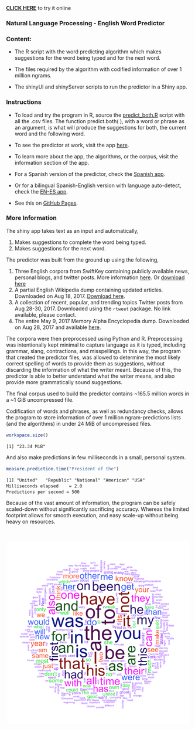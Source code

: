 <a href="https://rvaz.shinyapps.io/english_predictor/" target="_blank">
<b>CLICK HERE</b></a> to try it online

### Natural Language Processing - English Word Predictor

### Content:  

* The R script with the word predicting algorithm which makes suggestions for 
the word being typed and for the next word.   

* The files required by the algorithm  with codified information of over 1 million ngrams.  

* The shinyUI and shinyServer scripts to run the predictor in a Shiny app.  

### Instructions

* To load and try the program in R, source the 
[predict_both.R](predict_both.R) script with all the .csv files.
The function predict.both( ), with a word or phrase as an argument, is what will
produce the suggestions for both, the current word and the following word. 

* To see the predictor at work, visit the app 
<a href="https://rvaz.shinyapps.io/english_predictor/" target="_blank">here</a>.

* To learn more about the app, the algorithms, or the corpus, visit the 
information section of the app.

* For a Spanish version of the predictor, check the
<a href="https://rvaz.shinyapps.io/es_predictor/" target="_blank">Spanish app</a>.

* Or for a bilingual Spanish-English version with language auto-detect, check the 
<a href="https://rvaz.shinyapps.io/en_es_predictor/" target="_blank">EN-ES app</a>.

* See this on [GitHub Pages](https://reyvaz.github.io/NLP-English-Predictor/).  

### More Information

The shiny app takes text as an input and automatically,  

1. Makes suggestions to complete the word being typed.  
2. Makes suggestions for the next word.  

The predictor was built from the ground up using the following, 

1. Three English corpora from SwiftKey containing publicly available news, 
personal blogs, and twitter posts. More information [here](https://web-beta.archive.org/web/20160930083655/http://www.corpora.heliohost.org/aboutcorpus.html). Or [download here](https://d396qusza40orc.cloudfront.net/dsscapstone/dataset/Coursera-SwiftKey.zip)  
2. A partial English Wikipedia dump containing updated articles. Downloaded on 
Aug 18, 2017. [Download here](https://dumps.wikimedia.org/enwiki/20170820/enwiki-20170820pages-articles1.xml-p10p30302.bz2).  
3. A collection of recent, popular, and trending topics Twitter posts from Aug 28-30, 2017. Downloaded using the `rtweet` package. No link available, please contact. 
4. The entire May 9, 2017 Memory Alpha Encyclopedia dump. Downloaded on Aug 28, 2017 and available [here](http://memory-alpha.wikia.com/wiki/Memory_Alpha:Database_download).

The corpora were then preprocessed using Python and R. Preprocessing was 
intentionally kept minimal to capture language as it is typed, including 
grammar, slang, contractions, and misspellings. In this way, the program that 
created the predictor files, was allowed to determine the most likely 
correct spelling of words to provide them as suggestions, without discarding the 
information of what the writer meant. Because of this, the predictor is able to 
better understand what the writer means, and also provide more grammatically 
sound suggestions. 

The final corpus used to build the predictor contains ~165.5 million words 
in a ~1 GiB uncompressed file.

Codification of words and phrases, as well as redundancy checks, allows the 
program to store information of over 1 million ngram-predictions lists (and the 
algorithms) in under 24 MiB of uncompressed files.
```r
workspace.size()
```
```
[1] "23.34 MiB"
```
And also make predictions in few milliseconds in a small, personal system. 
```r
measure.prediction.time("President of the")
```
```
[1] "United"   "Republic" "National" "American" "USA"     
Milliseconds elapsed    = 2.0 
Predictions per second = 500 
```
Because of the vast amount of information, the program can be safely scaled-down
without significantly sacrificing accuracy. Whereas the limited footprint 
allows for smooth execution, and easy scale-up without being heavy on resources.

<br>
<p align="center">
<a href="https://reyvaz.github.io/NLP-English-Predictor/" 
rel="github pages">
<img src="eng_cloud4.png" alt="Drawing" width = "500"></a>
</p>
<br>
